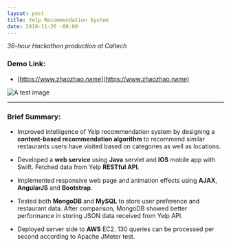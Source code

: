 ```yaml
---
layout: post
title: Yelp Recommendation System
date: 2018-11-26 -08:00
---
```


*36-hour Hackathon production at Caltech*

### Demo Link:
* [https://www.zhaozhao.name](https://www.zhaozhao.name)

![A test image](YelpDemo.png)

---

### Brief Summary:  
  
* Improved intelligence of Yelp recommendation system by designing a **content-based recommendation algorithm** to recommend similar restaurants users have visited based on categories as well as locations.

* Developed a **web service** using **Java** servlet and **IOS** mobile app with Swift. Fetched data from Yelp **RESTful API**.

* Implemented responsive web page and animation effects using **AJAX**, **AngularJS** and **Bootstrap**.

* Tested both **MongoDB** and **MySQL** to store user preference and restaurant data. After comparison, MongoDB showed better performance in storing JSON data received from Yelp API.

* Deployed server side to **AWS** EC2. 130 queries can be processed per second according to Apache JMeter test.



